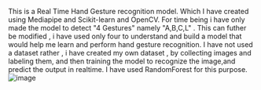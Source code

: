 This is a Real Time Hand Gesture recognition model.
Which I have created using Mediapipe and Scikit-learn and OpenCV.
For time being i have only made the model to detect "4 Gestures" namely "A,B,C,L" .
This can futher be modified , i have used only four to understand and build a model that would help me learn and perform hand gesture recognition.
I have not used a dataset rather , i have created my own dataset , by collecting images and labeling them, and then training the model to recognize the image,and predict the output in realtime.
I have used RandomForest for this purpose.
![image](https://github.com/Zues0P/PRODIGY_ML_04/assets/98457633/da17fabb-0055-4a31-bee5-093d07f042bc)



